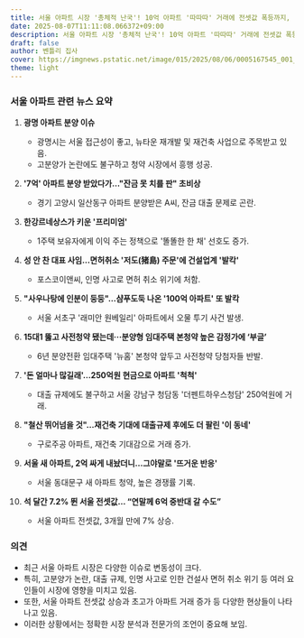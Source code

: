 ```yaml
---
title: 서울 아파트 시장 '총체적 난국'! 10억 아파트 '따따따' 거래에 전셋값 폭등까지, 지금 사도 될까?
date: 2025-08-07T11:11:08.066372+09:00
description: 서울 아파트 시장 '총체적 난국'! 10억 아파트 '따따따' 거래에 전셋값 폭등까지, 지금 사도 될까?
draft: false
author: 벤틀리 집사
cover: https://imgnews.pstatic.net/image/015/2025/08/06/0005167545_001_20250807004815254.jpg?type=nf142_103
theme: light
---
```


### 서울 아파트 관련 뉴스 요약

1. **광명 아파트 분양 이슈**
   - 광명시는 서울 접근성이 좋고, 뉴타운 재개발 및 재건축 사업으로 주목받고 있음.
   - 고분양가 논란에도 불구하고 청약 시장에서 흥행 성공.

2. **'7억' 아파트 분양 받았다가…"잔금 못 치를 판" 초비상**
   - 경기 고양시 일산동구 아파트 분양받은 A씨, 잔금 대출 문제로 곤란.

3. **한강르네상스가 키운 '프리미엄'**
   - 1주택 보유자에게 이익 주는 정책으로 '똘똘한 한 채' 선호도 증가.

4. **성 안 찬 대표 사임…면허취소 '저도(猪島) 주문'에 건설업계 '발칵'**
   - 포스코이앤씨, 인명 사고로 면허 취소 위기에 처함.

5. **"사우나탕에 인분이 둥둥"…샴푸도둑 나온 '100억 아파트' 또 발칵**
   - 서울 서초구 '래미안 원베일리' 아파트에서 오물 투기 사건 발생.

6. **15대1 뚫고 사전청약 됐는데···분양형 임대주택 본청약 높은 감정가에 ‘부글’**
   - 6년 분양전환 임대주택 '뉴홈' 본청약 앞두고 사전청약 당첨자들 반발.

7. **'돈 얼마나 많길래'…250억원 현금으로 아파트 '척척'**
   - 대출 규제에도 불구하고 서울 강남구 청담동 '더펜트하우스청담' 250억원에 거래.

8. **"철산 뛰어넘을 것"…재건축 기대에 대출규제 후에도 더 팔린 '이 동네'**
   - 구로주공 아파트, 재건축 기대감으로 거래 증가.

9. **서울 새 아파트, 2억 싸게 내놨더니…그야말로 '뜨거운 반응'**
   - 서울 동대문구 새 아파트 청약, 높은 경쟁률 기록.

10. **석 달간 7.2% 뛴 서울 전셋값… “연말께 6억 중반대 갈 수도”**
    - 서울 아파트 전셋값, 3개월 만에 7% 상승.

### 의견

- 최근 서울 아파트 시장은 다양한 이슈로 변동성이 크다. 
- 특히, 고분양가 논란, 대출 규제, 인명 사고로 인한 건설사 면허 취소 위기 등 여러 요인들이 시장에 영향을 미치고 있음.
- 또한, 서울 아파트 전셋값 상승과 초고가 아파트 거래 증가 등 다양한 현상들이 나타나고 있음. 
- 이러한 상황에서는 정확한 시장 분석과 전문가의 조언이 중요해 보임.
